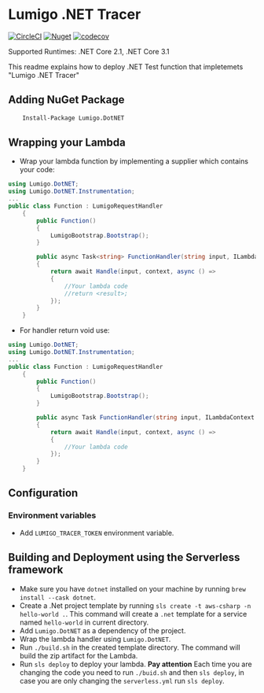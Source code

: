 # Lumigo .NET Tracer

[![CircleCI](https://circleci.com/gh/lumigo-io/lumigo-dotnet-tracer/tree/master.svg?style=svg&circle-token=ecd1acbb299c9ba28a7e0f6011fbfd1919079e36)](https://circleci.com/gh/lumigo-io/lumigo-dotnet-tracer/tree/master)
[![Nuget](https://img.shields.io/nuget/v/Lumigo.DotNET.svg)](https://www.nuget.org/packages/Lumigo.DotNET)
[![codecov](https://codecov.io/gh/lumigo-io/lumigo-dotnet-tracer/branch/master/graph/badge.svg?token=CsQzn1kJle)](https://codecov.io/gh/lumigo-io/lumigo-dotnet-tracer)

Supported Runtimes: .NET Core 2.1, .NET Core 3.1

This readme explains how to deploy .NET Test function that impletemets "Lumigo .NET Tracer"

## Adding NuGet Package

```bash
    Install-Package Lumigo.DotNET
```

## Wrapping your Lambda

* Wrap your lambda function by implementing a supplier which contains your code:

```csharp
using Lumigo.DotNET;
using Lumigo.DotNET.Instrumentation;
...
public class Function : LumigoRequestHandler
    {
        public Function()
        {
            LumigoBootstrap.Bootstrap();
        }

        public async Task<string> FunctionHandler(string input, ILambdaContext context)
        {
            return await Handle(input, context, async () =>
            {
                //Your lambda code
                //return <result>;
            });
        }
    }
```

* For handler return void use:

```csharp
using Lumigo.DotNET;
using Lumigo.DotNET.Instrumentation;
...
public class Function : LumigoRequestHandler
    {
        public Function()
        {
            LumigoBootstrap.Bootstrap();
        }

        public async Task FunctionHandler(string input, ILambdaContext context)
        {
            return await Handle(input, context, async () =>
            {
                //Your lambda code
            });
        }
    }
```

## Configuration

### Environment variables

- Add `LUMIGO_TRACER_TOKEN` environment variable.

## Building and Deployment using the Serverless framework

* Make sure you have `dotnet` installed on your machine by running `brew install --cask dotnet`.
* Create a .Net project template by running `sls create -t aws-csharp -n hello-world .`. This command will create a `.net` template for a service named `hello-world` in current directory.
* Add `Lumigo.DotNET` as a dependency of the project.
* Wrap the lambda handler using `Lumigo.DotNET`.
* Run `./build.sh` in the created template directory. The command will build the zip artifact for the Lambda.
* Run `sls deploy` to deploy your lambda.
**Pay attention** Each time you are changing the code you need to run `./buid.sh` and then `sls deploy`, in case you are only changing the `serverless.yml` run `sls deploy`.
